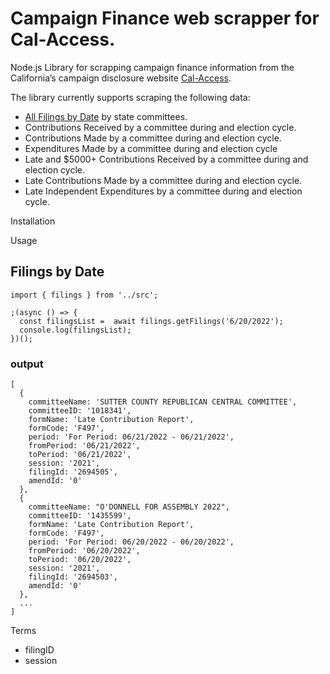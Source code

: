 # Campaign Finance web scrapper for Cal-Access. 

Node.js Library for scrapping campaign finance information from the California’s campaign disclosure website [Cal-Access](https://cal-access.sos.ca.gov/default.aspx).

The library currently supports scraping the following data: 
* [All Filings by Date](https://cal-access.sos.ca.gov/Campaign/Other/) by state committees.
* Contributions Received by a committee during and election cycle.
* Contributions Made by a committee during and election cycle.
* Expenditures Made by a committee during and election cycle
* Late and $5000+ Contributions Received  by a committee during and election cycle.
* Late Contributions Made by a committee during and election cycle.
* Late Independent Expenditures by a committee during and election cycle.

Installation


Usage

## Filings by Date
```
import { filings } from '../src';

;(async () => {
  const filingsList =  await filings.getFilings('6/20/2022');
  console.log(filingsList);
})();
```

### output
```
[
  {
    committeeName: 'SUTTER COUNTY REPUBLICAN CENTRAL COMMITTEE',
    committeeID: '1018341',
    formName: 'Late Contribution Report',
    formCode: 'F497',
    period: 'For Period: 06/21/2022 - 06/21/2022',
    fromPeriod: '06/21/2022',
    toPeriod: '06/21/2022',
    session: '2021',
    filingId: '2694505',
    amendId: '0'
  },
  {
    committeeName: "O'DONNELL FOR ASSEMBLY 2022",
    committeeID: '1435599',
    formName: 'Late Contribution Report',
    formCode: 'F497',
    period: 'For Period: 06/20/2022 - 06/20/2022',
    fromPeriod: '06/20/2022',
    toPeriod: '06/20/2022',
    session: '2021',
    filingId: '2694503',
    amendId: '0'
  },
  ...
]
```


Terms
* filingID
* session